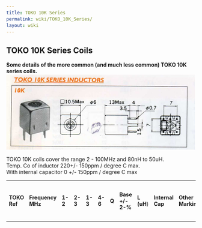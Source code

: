 ```yaml
---
title: TOKO 10K Series
permalink: wiki/TOKO_10K_Series/
layout: wiki
---
```


TOKO 10K Series Coils
---------------------

**Some details of the more common (and much less common) TOKO 10K series
coils.** ![](Toko10k.png "fig:Toko10k.png")

TOKO 10K coils cover the range 2 - 100MHz and 80nH to 50uH.  
Temp. Co of inductor 220+/- 150ppm / degree C max.  
With internal capacitor 0 +/- 150ppm / degree C max  

|              |                   |         |         |         |         |       |                  |            |                  |                          |            |       |     |     |     |     |     |     |     |      |              |            |       |     |     |     |     |     |     |     |      |              |             |     |     |     |     |     |     |     |     |     |              |             |       |     |     |     |     |     |     |     |      |              |              |      |     |     |     |     |     |     |     |     |              |             |       |     |     |     |     |     |     |     |      |              |             |       |     |     |     |     |     |     |     |      |              |           |       |     |     |     |     |     |     |     |      |              |             |      |     |     |     |     |     |     |     |     |              |             |      |     |     |     |     |     |     |     |     |              |           |       |     |     |     |     |     |     |     |      |              |             |     |     |                    |     |     |     |     |     |     |              |               |      |     |     |     |     |     |     |     |           |              |             |      |     |     |     |     |     |     |     |      |              |               |       |     |     |     |     |     |     |      |     |              |              |      |     |     |     |     |     |     |     |           |              |              |       |     |     |     |     |     |     |     |      |              |              |       |     |     |     |     |     |     |     |          |              |             |      |     |                                    |     |     |     |     |     |     |              |             |       |     |     |     |     |     |     |     |      |              |             |       |     |     |     |     |     |     |     |      |              |             |       |     |     |     |     |     |     |     |      |              |              |       |     |     |            |     |     |     |     |      |              |             |      |     |     |     |     |     |     |     |           |              |             |       |     |     |     |     |     |     |     |      |              |             |       |     |     |     |     |     |     |     |      |              |           |      |     |     |     |     |     |     |     |     |              |           |        |     |     |     |     |     |     |     |     |              |           |       |     |     |     |     |     |     |     |     |              |           |      |     |     |     |     |     |     |     |     |              |              |       |     |     |     |     |     |     |     |      |              |              |       |     |     |     |     |     |     |     |      |              |               |       |     |     |     |     |     |     |     |      |              |              |       |     |     |     |     |     |     |     |      |              |           |      |     |     |     |     |     |     |     |     |              |             |       |     |     |     |     |     |     |     |     |              |               |       |     |     |     |     |     |     |     |      |              |            |       |     |     |     |     |     |     |     |     |              |            |       |     |     |     |     |     |     |     |     |              |            |       |     |     |     |     |     |     |     |      |              |            |       |     |     |     |     |     |     |     |      |              |
|--------------|-------------------|---------|---------|---------|---------|-------|------------------|------------|------------------|--------------------------|------------|-------|-----|-----|-----|-----|-----|-----|-----|------|--------------|------------|-------|-----|-----|-----|-----|-----|-----|-----|------|--------------|-------------|-----|-----|-----|-----|-----|-----|-----|-----|-----|--------------|-------------|-------|-----|-----|-----|-----|-----|-----|-----|------|--------------|--------------|------|-----|-----|-----|-----|-----|-----|-----|-----|--------------|-------------|-------|-----|-----|-----|-----|-----|-----|-----|------|--------------|-------------|-------|-----|-----|-----|-----|-----|-----|-----|------|--------------|-----------|-------|-----|-----|-----|-----|-----|-----|-----|------|--------------|-------------|------|-----|-----|-----|-----|-----|-----|-----|-----|--------------|-------------|------|-----|-----|-----|-----|-----|-----|-----|-----|--------------|-----------|-------|-----|-----|-----|-----|-----|-----|-----|------|--------------|-------------|-----|-----|--------------------|-----|-----|-----|-----|-----|-----|--------------|---------------|------|-----|-----|-----|-----|-----|-----|-----|-----------|--------------|-------------|------|-----|-----|-----|-----|-----|-----|-----|------|--------------|---------------|-------|-----|-----|-----|-----|-----|-----|------|-----|--------------|--------------|------|-----|-----|-----|-----|-----|-----|-----|-----------|--------------|--------------|-------|-----|-----|-----|-----|-----|-----|-----|------|--------------|--------------|-------|-----|-----|-----|-----|-----|-----|-----|----------|--------------|-------------|------|-----|------------------------------------|-----|-----|-----|-----|-----|-----|--------------|-------------|-------|-----|-----|-----|-----|-----|-----|-----|------|--------------|-------------|-------|-----|-----|-----|-----|-----|-----|-----|------|--------------|-------------|-------|-----|-----|-----|-----|-----|-----|-----|------|--------------|--------------|-------|-----|-----|------------|-----|-----|-----|-----|------|--------------|-------------|------|-----|-----|-----|-----|-----|-----|-----|-----------|--------------|-------------|-------|-----|-----|-----|-----|-----|-----|-----|------|--------------|-------------|-------|-----|-----|-----|-----|-----|-----|-----|------|--------------|-----------|------|-----|-----|-----|-----|-----|-----|-----|-----|--------------|-----------|--------|-----|-----|-----|-----|-----|-----|-----|-----|--------------|-----------|-------|-----|-----|-----|-----|-----|-----|-----|-----|--------------|-----------|------|-----|-----|-----|-----|-----|-----|-----|-----|--------------|--------------|-------|-----|-----|-----|-----|-----|-----|-----|------|--------------|--------------|-------|-----|-----|-----|-----|-----|-----|-----|------|--------------|---------------|-------|-----|-----|-----|-----|-----|-----|-----|------|--------------|--------------|-------|-----|-----|-----|-----|-----|-----|-----|------|--------------|-----------|------|-----|-----|-----|-----|-----|-----|-----|-----|--------------|-------------|-------|-----|-----|-----|-----|-----|-----|-----|-----|--------------|---------------|-------|-----|-----|-----|-----|-----|-----|-----|------|--------------|------------|-------|-----|-----|-----|-----|-----|-----|-----|-----|--------------|------------|-------|-----|-----|-----|-----|-----|-----|-----|-----|--------------|------------|-------|-----|-----|-----|-----|-----|-----|-----|------|--------------|------------|-------|-----|-----|-----|-----|-----|-----|-----|------|--------------|
| **TOKO Ref** | **Frequency MHz** | **1-2** | **2-3** | **1-3** | **4-6** | **Q** | **Base +/- 2-%** | **L (uH**) | **Internal Cap** | **Other Markings** |---- | KACSK548SZ | 10.70 | 7   | 7   | 14  | 2   | 75  | 15  |     | 62pf | 360548 |---- | KACSK5B6HM | 10.70 | 0   | 0   | 12  | 0   | 100 | 56  |     | 82pf | 360586 |---- | MKANSK614GH |     | 0   | 0   | 2   | 0   | 90  | 2   |     |     | 360614 |---- | BKXNSK734EG | 20.00 | 3   | 7   | 10  |     | 102 | 3   |     | 42pf | 360734 |---- | BKANKSK738EG | 7.96 | 20  | 17  | 37  |     | 64  | 3   | 20  |     | 360738 |---- | BKXNSK741EG | 20.00 | 5   | 5   | 10  |     | 103 | 4   |     | 42pf | 360741 |---- | BKXNSK773EG | 20.00 | 2   | 12  | 14  |     | 90  | 4   |     | 22pf | 360773 |---- | KACK951PK | 10.70 | 0   | 14  | 0   | 1   | 85  | 40  |     | 82pf | 360951 |---- | BKANSK994GO | 2.52 | 22  | 66  | 88  |     | 50  | 3   | 100 |     | 360994 |---- | BKANSK995GO | 2.52 | 5   |     | 88  |     | 50  | 3   | 100 |     | 360995 |---- | KACS1506A | 10.70 | 3   | 12  | 15  | 2   | 100 | 14  |     | 51pf | 361505 |---- | KANS1508PAM |     |     | (7.5t 3-4:13t 1-3) |     |     | 80  | 50  |     | 80  | 361508 |---- | BMKANSK1731HM | 6.00 | 0   | 0   | 8   | 0   | 75  | 1   |     | ext 560pf | 361731 |---- | KACAK1769HM | 5.50 | 0   | 0   | 38  | 0   | 50  | 56  |     | 82pf | 361769 |---- | BMKANSK1893HM | 10.70 | 0   | 0   | 5   | 0   | 50  | 1   | 0.38 |     | 361893 |---- | MTKANK2027DX | 3.00 | 3   | 0   | 28  | 5   | 70  | 6   |     | ext 312pf | 362027 |---- | KXCAK2036AAY | 38.00 | 0   | 0   | 0   | 6   | 80  | 37  |     | 47pf | 362036 |---- | BKXNK2388AQN | 36.00 | 0   | 0   | 8   | 0   | 90  | 2   |     | ext 22pf | 362388 |---- | KANFK2495ET | 4.43 |     | (4-6:1-t, tapped 4.5t in to pin 3) |     |     | 35  | 38  |     |     | 362495 |---- | BKXCK2584HW | 30.50 | 0   | 0   | 7   | 0   | 85  | 0   |     | 27pf | 362584 |---- | BKXCK2588HW | 31.90 | 0   | 0   | 6   | 0   | 85  | 0   |     | 33pf | 362586 |---- | BKXCK2586HW | 40.40 | 0   | 0   | 6   | 0   | 85  | 0   |     | 22pf | 362588 |---- | KXCAK2691AAY | 38.00 |     |     | (4.5t 1-6) |     | 65  | 37  |     | 82pf | 362691 |---- | BKANK2819XM | 4.43 | 13  | 13  | 26  | 0   | 50  | 3   |     | ext 120pf | 362819 |---- | BKXCSK3266N | 35.00 | 6   | 2   | 8   | 2   | 95  | 27  |     | 22pf | 363266 |---- | BKXCSK3267N | 40.00 | 5   | 2   | 7   | 2   | 90  | 27  |     | 22pf | 363267 |---- | KANK3333R | 2.52 | 14  | 41  | 55  | 4   | 60  | 8   | 45  |     | 363333 |---- | KANK3334R | 3.8-15 | 7   | 11  | 18  | 3   | 85  | 8   | 5.5 |     | 363334 |---- | KANK3335R | 22.00 | 4   | 4   | 8   | 2   | 85  | 8   | 1.2 |     | 363335 |---- | KANK3337R | 7.96 | 2   | 23  | 25  | 3   | 50  | 8   | 5   |     | 363337 |---- | KXCAK3344AMZ | 36.00 | 0   | 0   | 0   | 7   | 80  | 21  |     | 27pf | 363344 |---- | KXCAK3345AEU | 36.00 | 0   | 0   | 11  | 0   | 80  | 19  |     | 27pf | 363345 |---- | TKXCAK3346AEU | 36.00 | 0   | 0   | 6   | 9   | 85  | 56  |     | 33pf | 363346 |---- | KXCAK3347AHC | 36.00 | 0   | 0   | 0   | 9   | 85  | 22  |     | 27pf | 363347 |---- | KANK3426R | 2.52 | 3   | 48  | 51  | 4   | 65  | 8   | 38  |     | 363426 |---- | MKXNAK3428R | 22.00 | 2   | 8   | 10  | 3   | 60  | 8   | 1.1 |     | 363428 |---- | BMKXCSK3464BM | 27.00 | 0   | 0   | 8   | 2   | 65  | 9   |     | 27pf | 363464 |---- | KXNK3766EK | 15-31 | 2   | 6   | 8   | 5   | 80  | 7   | 1.1 |     | 363766 |---- | KXNK3767EK | 14-30 | 2   | 6   | 8   | 5   | 80  | 7   | 1.2 |     | 363767 |---- | KACSK3892A | 10.70 | 7   | 7   | 14  | 2   | 80  | 14  |     | 82pf | 363092 |---- | KACSK3893A | 10.70 | 7   | 7   | 14  | 3   | 80  | 14  |     | 82pf | 363893 |---- |


